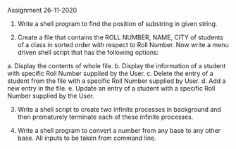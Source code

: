 Assignment 26-11-2020

1. Write a shell program to find the position of substring in given string.

2. Create a file that contains the ROLL NUMBER, NAME, CITY of students of a class in sorted order with  respect to Roll Number. Now write a menu driven shell script that has the following options:

a. Display the contents of whole file.
b. Display the information of a student with specific Roll Number supplied by the User.
c. Delete the entry of a student from the file with a specific Roll Number supplied by User.
d. Add a new entry in the file.
e. Update an entry of a student with a specific Roll Number supplied by the User.


3. Write a shell script to create two infinite processes in background and then prematurely terminate each of these infinite processes.

4. Write a shell program to convert a number from any base to any other base. All inputs to be taken from command line.

